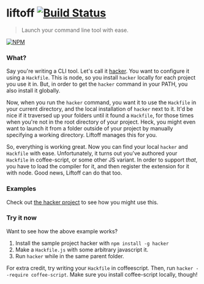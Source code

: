 # liftoff [![Build Status](https://secure.travis-ci.org/tkellen/node-liftoff.png)](http://travis-ci.org/tkellen/node-liftoff)
> Launch your command line tool with ease.

[![NPM](https://nodei.co/npm/liftoff.png)](https://nodei.co/npm/liftoff/)

### What?
Say you're writing a CLI tool.  Let's call it [hacker](http://github.com/tkellen/node-hacker).  You want to configure it using a `Hackfile`.  This is node, so you install `hacker` locally for each project you use it in.  But, in order to get the `hacker` command in your PATH, you also install it globally.

Now, when you run the `hacker` command, you want it to use the `Hackfile` in your current directory, and the local installation of `hacker` next to it.  It'd be nice if it traversed up your folders until it found a `Hackfile`, for those times when you're not in the root directory of your project.  Heck, you might even want to launch it from a folder outside of your project by manually specifying a working directory.  Liftoff manages this for you.

So, everything is working great.  Now you can find your local `hacker` and `Hackfile` with ease.  Unfortunately, it turns out you've authored your `Hackfile` in coffee-script, or some other JS variant.  In order to support *that*, you have to load the compiler for it, and then register the extension for it with node.  Good news, Liftoff can do that too.

### Examples
Check out [the hacker project](https://github.com/tkellen/node-hacker/blob/master/bin/hacker.js) to see how you might use this.

### Try it now
Want to see how the above example works?

1. Install the sample project hacker with `npm install -g hacker`
2. Make a `Hackfile.js` with some arbitrary javascript it.
3. Run `hacker` while in the same parent folder.

For extra credit, try writing your `Hackfile` in coffeescript.  Then, run `hacker --require coffee-script`.  Make sure you install coffee-script locally, though!
